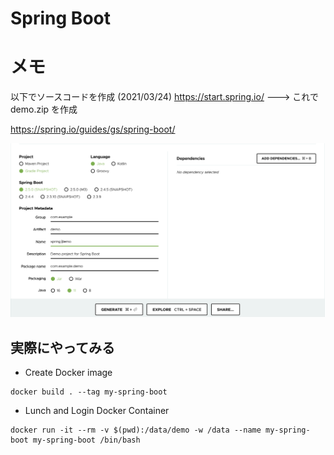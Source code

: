 # Spring Boot


# メモ

以下でソースコードを作成 (2021/03/24)
https://start.spring.io/
---> これで demo.zip を作成

https://spring.io/guides/gs/spring-boot/

![](./img/01.png)

## 実際にやってみる

+ Create Docker image

```
docker build . --tag my-spring-boot
```

+ Lunch and Login Docker Container

```
docker run -it --rm -v $(pwd):/data/demo -w /data --name my-spring-boot my-spring-boot /bin/bash
```